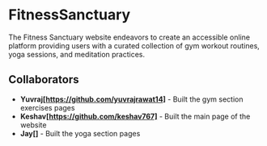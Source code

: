 # FitnessSanctuary
The Fitness Sanctuary website endeavors to create an accessible online platform providing users with  a curated collection of gym workout routines, yoga sessions, and meditation practices.

## Collaborators

- **Yuvraj[https://github.com/yuvrajrawat14]** - Built the gym section exercises pages
- **Keshav[https://github.com/keshav767]** - Built the main page of the website
- **Jay[]** - Built the yoga section pages


